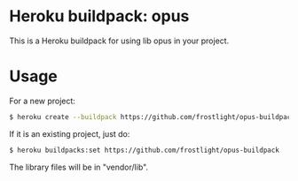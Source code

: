 # Heroku buildpack: opus

This is a Heroku buildpack for using lib opus in your project.

# Usage

For a new project:

``` sh 
$ heroku create --buildpack https://github.com/frostlight/opus-buildpack
```

If it is an existing project, just do:

``` sh 
$ heroku buildpacks:set https://github.com/frostlight/opus-buildpack
```

The library files will be in "vendor/lib".
